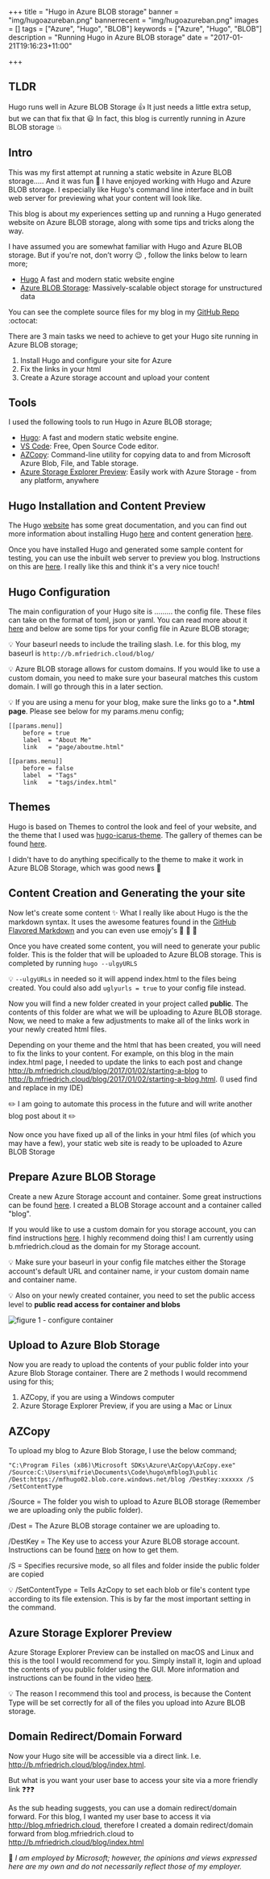 +++
title = "Hugo in Azure BLOB storage"
banner = "img/hugoazureban.png"
bannerrecent = "img/hugoazureban.png"
images = []
tags = ["Azure", "Hugo", "BLOB"]
keywords = ["Azure", "Hugo", "BLOB"]
description = "Running Hugo in Azure BLOB storage"
date = "2017-01-21T19:16:23+11:00"

+++

TLDR
---
Hugo runs well in Azure BLOB Storage :thumbsup: It just needs a little extra setup, but we can that fix that :smiley: In fact, this blog is currently running in Azure BLOB storage :boom:

Intro
---
This was my first attempt at running a static website in Azure BLOB storage….. And it was fun :tada: I have enjoyed working with Hugo and Azure BLOB storage. I especially like Hugo's command line interface and in built web server for previewing what your content will look like.

This blog is about my experiences setting up and running a Hugo generated website on Azure BLOB storage, along with some tips and tricks along the way.

I have assumed you are somewhat familiar with Hugo and Azure BLOB storage. But if you're not, don’t worry :wink: , follow the links below to learn more;

- [Hugo](http://http://gohugo.io/) A fast and modern static website engine
- [Azure BLOB Storage](https://azure.microsoft.com/en-us/services/storage/blobs/): Massively-scalable object storage for unstructured data

You can see the complete source files for my blog in my [GitHub Repo](https://github.com/fredderf204/mfblog3) :octocat:

There are 3 main tasks we need to achieve to get your Hugo site running in Azure BLOB storage;

1. Install Hugo and configure your site for Azure
2. Fix the links in your html 
3. Create a Azure storage account and upload your content

Tools
---
I used the following tools to run Hugo in Azure BLOB storage;

- [Hugo](http://gohugo.io/): A fast and modern static website engine.
- [VS Code](https://code.visualstudio.com/): Free, Open Source Code editor.
- [AZCopy](https://docs.microsoft.com/en-us/azure/storage/storage-use-azcopy): Command-line utility for copying data to and from Microsoft Azure Blob, File, and Table storage.
- [Azure Storage Explorer Preview](http://storageexplorer.com/): Easily work with Azure Storage - from any platform, anywhere

Hugo Installation and Content Preview
---
The Hugo [website](http://gohugo.io/) has some great documentation, and you can find out more information about installing Hugo [here](http://gohugo.io/overview/installing/) and content generation [here](http://gohugo.io/overview/quickstart/).

Once you have installed Hugo and generated some sample content for testing, you can use the inbuilt web server to preview you blog. Instructions on this are [here](http://gohugo.io/overview/quickstart/). I really like this and think it's a very nice touch!

Hugo Configuration
---
The main configuration of your Hugo site is ……… the config file. These files can take on the format of toml, json or yaml. You can read more about it [here](http://gohugo.io/overview/configuration/) and below are some tips for your config file in Azure BLOB storage;

:bulb: Your baseurl needs to include the trailing slash. I.e. for this blog, my baseurl is `http://b.mfriedrich.cloud/blog/`

:bulb: Azure BLOB storage allows for custom domains. If you would like to use a custom domain, you need to make sure your baseural matches this custom domain. I will go through this in a later section.

:bulb: If you are using a menu for your blog, make sure the links go to a ***.html page**. Please see below for my params.menu config;

```
[[params.menu]]
    before = true
    label  = "About Me"
    link   = "page/aboutme.html"

[[params.menu]]
    before = false
    label  = "Tags"
    link   = "tags/index.html"
```

Themes
---
Hugo is based on Themes to control the look and feel of your website, and the theme that I used was [hugo-icarus-theme](https://github.com/digitalcraftsman/hugo-icarus-theme). The gallery of themes can be found [here](http://themes.gohugo.io/).

I didn't have to do anything specifically to the theme to make it work in Azure BLOB Storage, which was good news :raised_hands:

Content Creation and Generating the your site
---
Now let's create some content :sparkles: What I really like about Hugo is the the markdown syntax. It uses the awesome features found in the [GitHub Flavored Markdown](https://help.github.com/articles/basic-writing-and-formatting-syntax/) and you can even use emojy's :cake: :cookie: :icecream:

Once you have created some content, you will need to generate your public folder. This is the folder that will be uploaded to Azure BLOB storage. This is completed by running `hugo --ulgyURLS`

:bulb: `--ulgyURLs` in needed so it will append index.html to the files being created. You could also add `uglyurls = true` to your config file instead.

Now you will find a new folder created in your project called **public**. The contents of this folder are what we will be uploading to Azure BLOB storage. Now,  we need to make a few adjustments to make all of the links work in your newly created html files.

Depending on your theme and the html that has been created, you will need to fix the links to your content. For example, on this blog in the main index.html page, I needed to update the links to each post and change http://b.mfriedrich.cloud/blog/2017/01/02/starting-a-blog to http://b.mfriedrich.cloud/blog/2017/01/02/starting-a-blog.html. (I used find and replace in my IDE)

:pencil2: I am going to automate this process in the future and will write another blog post about it :pencil2:

Now once you have fixed up all of the links in your html files (of which you may have a few), your static web site is ready to be uploaded to Azure BLOB Storage

Prepare Azure BLOB Storage
---
Create a new Azure Storage account and container. Some great instructions can be found [here](https://docs.microsoft.com/en-us/azure/storage/storage-create-storage-account#create-a-storage-account). I created a BLOB Storage account and a container called "blog".

If you would like to use a custom domain for you storage account, you can find instructions [here](https://docs.microsoft.com/en-us/azure/storage/storage-custom-domain-name). I highly recommend doing this! I am currently using b.mfriedrich.cloud as the domain for my Storage account.

:bulb: Make sure your baseurl in your config file matches either the Storage account's default URL and container name, ir your custom domain name and container name.

:bulb: Also on your newly created container, you need to set the public access level to **public read access for container and blobs**

![figure 1 - configure container](http://cdn.mfriedrich.cloud/img/hugoazure1.PNG)

Upload to Azure Blob Storage
---

Now you are ready to upload the contents of your public folder into your Azure Blob Storage container. There are 2 methods I would recommend using for this;

1. AZCopy, if you are using a Windows computer
2. Azure Storage Explorer Preview, if you are using a Mac or Linux

AZCopy
---

To upload my blog to Azure Blob Storage, I use the below command;

```
"C:\Program Files (x86)\Microsoft SDKs\Azure\AzCopy\AzCopy.exe" /Source:C:\Users\mifrie\Documents\Code\hugo\mfblog3\public /Dest:https://mfhugo02.blob.core.windows.net/blog /DestKey:xxxxxx /S /SetContentType
```
/Source = The folder you wish to upload to Azure BLOB storage (Remember we are uploading only the public folder).

/Dest = The Azure BLOB storage container we are uploading to.

/DestKey = The Key use to access your Azure BLOB storage account. Instructions can be found [here](https://docs.microsoft.com/en-us/azure/storage/storage-create-storage-account#manage-your-storage-account) on how to get them.

/S = Specifies recursive mode, so all files and folder inside the public folder are copied

:bulb: /SetContentType = Tells AzCopy to set each blob or file's content type according to its file extension. This is by far the most important setting in the command.

Azure Storage Explorer Preview
---

Azure Storage Explorer Preview can be installed on macOS and Linux and this is the tool I would recommend for you. Simply install it, login and upload the contents of you public folder using the GUI. More information and instructions can be found in the video [here](http://storageexplorer.com/).

:bulb: The reason I recommend this tool and process, is because the Content Type will be set correctly for all of the files you upload into Azure BLOB storage.

Domain Redirect/Domain Forward
---
Now your Hugo site will be accessible via a direct link. I.e. http://b.mfriedrich.cloud/blog/index.html.

But what is you want your user base to access your site via a more friendly link :question::question::question:

As the sub heading suggests, you can use a domain redirect/domain forward. For this blog, I wanted my user base to access it via http://blog.mfriedrich.cloud, therefore I created a domain redirect/domain forward from blog.mfriedrich.cloud to http://b.mfriedrich.cloud/blog/index.html

:speech_balloon: *I am employed by Microsoft; however, the opinions and views expressed here are my own and do not necessarily reflect those of my employer.*